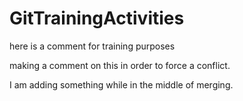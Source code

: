 # GitTrainingActivities

here is a comment for training purposes

making a comment on this
in order to force a conflict.

I am adding something while in the middle of merging.